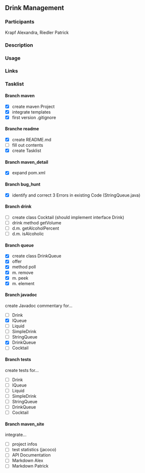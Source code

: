 ## Drink Management

### Participants
Krapf Alexandra, Riedler Patrick

### Description

### Usage

### Links

### Tasklist

#### Branch maven
- [x] create maven Project
- [x] integrate templates
- [x] first version .gitignore

#### Branche readme
- [x] create README.md
- [ ] fill out contents
- [x] create Tasklist

#### Branch maven_detail
- [x] expand pom.xml

#### Branch bug_hunt
- [x] identify and correct 3 Errors in existing Code (StringQueue.java)

#### Branch drink
- [ ] create class Cocktail (should implement interface Drink)
- [ ] drink method getVolume
- [ ] d.m. getAlcoholPercent
- [ ] d.m. isAlcoholic

#### Branch queue
- [x] create class DrinkQueue
- [x] offer 
- [x] method poll
- [x] m. remove
- [x] m. peek
- [x] m. element

#### Branch javadoc
create Javadoc commentary for... 
- [ ] Drink
- [x] IQueue
- [ ] Liquid
- [ ] SimpleDrink
- [ ] StringQueue
- [x] DrinkQueue
- [ ] Cocktail

#### Branch tests
create tests for...
- [ ] Drink
- [ ] IQueue
- [ ] Liquid
- [ ] SimpleDrink
- [ ] StringQueue
- [ ] DrinkQueue
- [ ] Cocktail

#### Branch maven_site
integrate...
- [ ] project infos
- [ ] test statistics (jacoco)
- [ ] API Documentation
- [ ] Markdown Alex
- [ ] Markdown Patrick
